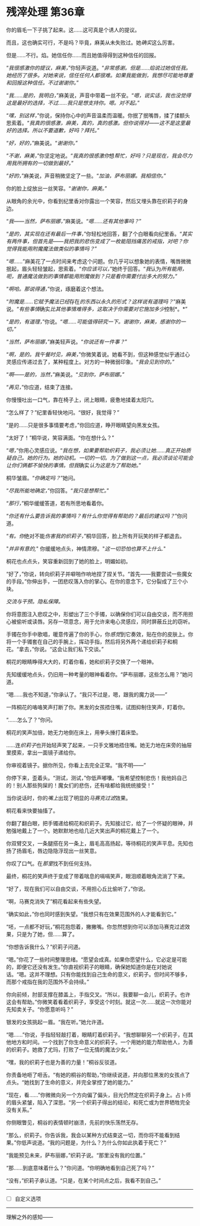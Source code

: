 # 残滓处理 第36章

你的眉毛一下子挑了起来。这……这可真是个诱人的提议。

而且，这也确实可行，不是吗？毕竟，麻美从未失败过。她*确实*这么厉害。

但是……不行。焰。她信任你……而且她值得得到这种信任的回报。

“*我很感激你的提议，麻美，*”你轻声说道。“*非常感谢。但是……焰说过她信任我。她经历了很多。对她来说，信任任何人都很难。如果我能做到，我想尽可能地尊重和回报这种信任。不过谢谢你。*”

“*我……是的，我明白，*”麻美说，声音中带着一丝不安。“*嗯，说实话，我也没觉得这是最好的选择，不过……我只是想支持你。嗯。对不起。*”

“*嘿，别这样，*”你说，保持你心中的声音温柔而温暖。你抿了抿嘴唇，揉了揉额头思索着。“*我真的很感激，麻美，真的，真的感激。但你说得对——这不是这里最好的选择。所以不要道歉，好吗？拜托。*”

“*好，好的，*”麻美说。“*谢谢你。*”

“*不谢，麻美，*”你坚定地说。“*我真的很感激你*想*帮忙，好吗？只是现在，我会尽力用我所拥有的一切做到最好。*”

“*好的，*”麻美说，声音稍微坚定了一些。“*加油，萨布丽娜。我相信你。*”

你的脸上绽放出一丝笑容。“*谢谢你，麻美。*”

从眼角的余光中，你看到纪里香对你露出一个笑容，然后又埋头靠在织莉子的身边。

“*我——当然，萨布丽娜，*”麻美说。“*嗯……还有其他事吗？*”

“*是的，其实现在还有最后一件事，*”你轻松地回答，翻了个白眼看向纪里香。“*其实有两件事，但首先是——我把我的悲伤变成了一枚能阻挡痛苦的戒指，对吧？你觉得我能用附魔魔法做类似的事情吗？*”

“*嗯……*”麻美花了一点时间来考虑这个问题。你几乎可以想象她的表情，嘴唇微微抿起，眉头轻轻皱起，思索着。“*你应该可以，*”她终于回答。“*我*认为*所有能用，呃，普通魔法做到的事情都能用附魔做到？只是看你需要付出多大的努力。*”

“*啊哈。那说得通，*”你说，琢磨着这个想法。

“*附魔是……它赋予魔法已经*存在*的东西以永久的形式？这样说有道理吗？*”麻美说。“*有些事情*确实*比其他事情难得多，这取决于你需要对它施加多少*控制*。*”

“*是的，有道理，*”你说。“*嗯……可能值得研究一下。谢谢你，麻美，感谢你的一切。*”

“*当然，萨布丽娜，*”麻美轻声说。“*你说还有一件事？*”

“*啊，是的。我午餐时见，麻美，*”你微笑着说。她看不到，但这种感觉似乎通过心灵感应传递过去了，某种程度上。对方的一种微弱印象。“*我会见到你的。*”

“*啊——是的，当然，*”麻美说。“*见到你，萨布丽娜。*”

“*再见，*”你应道，结束了连接。

你慢慢吐出一口气，靠在椅子上，闭上眼睛，疲惫地揉着太阳穴。

“怎么样了？”纪里香轻快地问。“很好，我觉得？”

“是的……只是很多事情要考虑，”你回应道，睁开眼睛望向黑发女孩。

“太好了！”桐华说，笑容满面。“你在想什么？”

“*嗯，*”你用心灵感应说。“*我在想，如果要帮助织莉子，我必须让她……*真正*开始质疑自己。她的行为。她的动机。一切的一切。为了做到这一点，我必须谈论可能会让你们俩都不愉快的事情。但我*确实*认为这是为了帮助她。*”

桐华皱眉。“*你确定吗？*”她问。

“*尽我所能地确定，*”你回答。“*我只是想帮忙。*”

“*那行，*”桐华缓缓答道，若有所思地看着你。

“*你还有什么要告诉我的事情吗？有什么你觉得有帮助的？最后的建议吗？*”你问道。

“*有。你*绝对不能*伤害我的织莉子，*”桐华回答，脸上所有开玩笑的样子都退去。

"*并非有意的,*" 你缓缓地点头，神情肃穆。"*这一切恐怕也算不上什么.*"

桐花也点点头，笑容重新回到了她的脸上，明媚如初。

“好了，”你说，转向织莉子并噼啪作响地捏了捏关节。“首先——我要尝试一些魔女的手段。”你伸出手，一团悲叹落入你的掌心。在你的意念下，它分裂成了三个小块。

*交流与干预。隐私保障。*

你将意图注入悲叹之中，形塑出了三个手镯，以确保你们可以自由交谈，而不用担心被偷听或读唇。另存一项意念，用于允许来电心灵感应，同时屏蔽丘比的窃听。

手镯在你手中歌唱，暖意传遍了你的手心，你*感觉*到它奏效，贴在你的皮肤上。你将一个手镯套在自己的手腕上，挥动手指，然后将另外两个递给织莉子和桐花。“拿去，”你说。“这会让我们私下交谈。”

桐花的眼睛睁得大大的，盯着你看，她和织莉子交换了一个眼神。

先知缓缓地点头，仍旧用一种考量的眼神看着你。“萨布丽娜，这些怎么用？”她问道。

“嗯……我也不知道，”你承认了。“我只不过是，嗯，跟我的魔力说——”

一阵桐花的咯咯笑声打断了你。黑发的女孩捂住嘴，试图抑制住笑声，盯着你。

“……怎么了？”你问。

桐花的笑声加倍，她无力地倒在床上，用拳头捶打着床垫。

……连*织莉子*也开始轻声笑了起来，一只手文雅地捂住嘴。她无力地在床旁的抽屉里摸索，拿出一面镜子递给你。

你审视着镜子。据你所见，你看上去完全正常。“我不明——”

你停下来，歪着头。“测试，测试，”你低声嘟囔。“我希望控制悲伤！我他妈自己的！别人那些狗屎的！魔女们的悲伤，还有啥都给我统统接受！”

当你说话时，你的*嘴上*出现了明显的*马赛克过滤*效果。

桐花看来快要抽搐了。

你翻了翻白眼，把手镯递给桐花和织莉子。先知接过它，给了一个怀疑的眼神，并勉强地戴上了一个。她默默地也给几近大笑出声的桐花戴上了一个。

你双臂交叉，一条腿搭在另一条上，眉毛高高扬起，等待桐花的笑声平息。先知也扬了扬眉毛，唇边隐隐浮现出一丝笑意。

你叹了口气。在*那里*找不到任何支持。

最终，桐花的笑声终于变成了带着喘息的嗝嗝笑声，眼泪顺着眼角流淌了下来。

“好了，现在我们可以自由交谈，不用担心丘比偷听了，”你说。

“啊，马赛克消失了”桐花看起来有些失望。

“确实如此，”你也同时感到失望。“我想只有在效果范围外的人才能看到它。”

“呸，一点都不好玩，”桐花抱怨着，撇撇嘴。你忽然想到你可以添加马赛克过滤效果，只是为了她，但……算了。

“你想告诉我什么？”织莉子问道。

“嗯。”你花了一些时间整理思绪。“愿望会成真。如果你愿望什么，它必定是可能的，即便它还没有发生。”你直视织莉子的眼睛，确保她知道你是在对她说话。“嗯。这并不理想。只有你能找到自己生命的意义，织莉子。但时间不够多，而那个戒指在我的范围外不会持续。”

你向前倾，肘部支撑在膝盖上，手指交叉。“所以，我要聊一会儿，织莉子。也许这会有帮助。”你微笑着看着织莉子，享受这个时刻。就这一次……就这一次你能对先知卖关子。“你愿意听吗？”

银发的女孩挑起一眉。“我在听。”她允许道。

“嗯……”你说，手指轻轻敲打着，眼睛盯着织莉子。“我想聊聊另一个织莉子，在其他地方和时间。一个找到了你生命意义的织莉子。一个用她的能力帮助他人，为善的织莉子。她救了尤玛，打败了一位无情的魔法少女。”

“嘿，我的织莉子也是为善的力量！”桐谷反驳道。

你责备地咂了咂舌。“有她的桐谷的帮助，”你继续说道，并向那位黑发的女孩点了点头。“她找到了生命的意义，并完全掌控了她的能力。”

“现在，看……”你微微向另一个方向偏了偏头，目光仍然定在织莉子身上。占卜师的眉头紧皱，陷入了深思。“另一个织莉子得出的结论，和死亡或为世界牺牲完全没有关系。”

你侧眼瞥见，桐谷的表情顿时崩溃，先前的快乐荡然无存。

“那么，织莉子。你告诉我，我会以某种方式结束这一切，而你将不能看到结果。”你低声说道。“我的问题是，为什么？为什么你如此执着于死亡？”

“我能预见未来，萨布丽娜，”织莉子说。“那里没有我的位置。”

“那……到底意味着什么？”你问道。“你明确地看到自己死了吗？”

“没有，”织莉子承认道。“只是，在某个时间点之后，我看不到自己。”

***

- [ ] 自定义选项

***

理解之外的感知——
